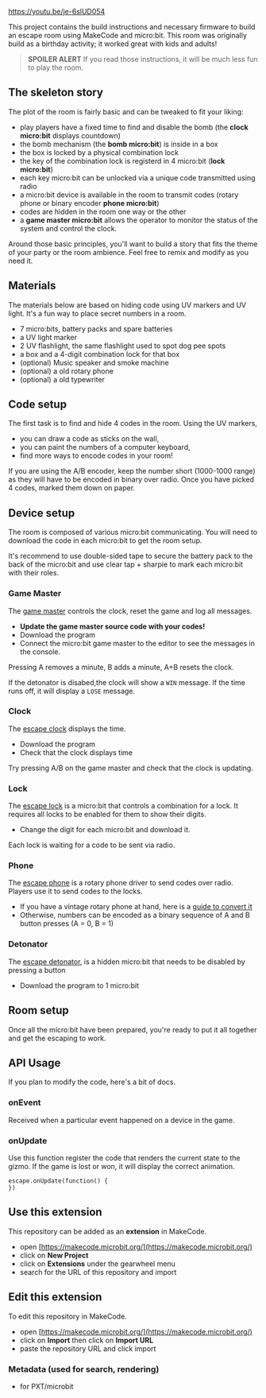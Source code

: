 
https://youtu.be/je-6slUD054

This project contains the build instructions and necessary firmware to build 
an escape room using MakeCode and micro:bit. 
This room was originally build as a birthday activity; it worked great with kids and adults!

> **SPOILER ALERT** If you read those instructions, it will be much less fun to play the room.

## The skeleton story

The plot of the room is fairly basic and can be tweaked to fit your liking:

* play players have a fixed time  to find and disable the bomb (the **clock micro:bit** displays countdown)
* the bomb mechanism (the **bomb micro:bit**) is inside in a box
* the box is locked by a physical combination lock
* the key of the combination lock is registerd in 4 micro:bit (**lock micro:bit**)
* each key micro:bit can be unlocked via a unique code transmitted using radio
* a micro:bit device is available in the room to transmit codes (rotary phone or binary encoder **phone micro:bit**)
* codes are hidden in the room one way or the other
* a **game master micro:bit** allows the operator to monitor the status of the system
and control the clock.

Around those basic principles, you'll want to build a story that fits the theme of your party
or the room ambience. Feel free to remix and modify as you need it.

## Materials

The materials below are based on hiding code using UV markers and UV light.
It's a fun way to place secret numbers in a room.

* 7 micro:bits, battery packs and spare batteries
* a UV light marker
* 2 UV flashlight, the same flashlight used to spot dog pee spots
* a box and a 4-digit combination lock for that box
* (optional) Music speaker and smoke machine
* (optional) a old rotary phone
* (optional) a old typewriter

## Code setup

The first task is to find and hide 4 codes in the room. Using the UV markers,

* you can draw a code as sticks on the wall,
* you can paint the numbers of a computer keyboard,
* find more ways to encode codes in your room!

If you are using the A/B encoder, keep the number short (1000-1000 range) as they will have to be encoded in binary
over radio. Once you have picked 4 codes, marked them down on paper.

## Device setup

The room is composed of various micro:bit communicating. 
You will need to download the code in each micro:bit to get the room setup.

It's recommend to use double-sided tape to secure the battery pack to the back of the
micro:bit and use clear tap + sharpie to mark each micro:bit with their roles.

### Game Master

The [game master](https://github.com/pelikhan/pxt-escape-game-master)
controls the clock, reset the game and log all messages.

* **Update the game master source code with your codes!**
* Download the program
* Connect the micro:bit game master to the editor to 
see the messages in the console.

Pressing A removes a minute, B adds a minute, A+B resets the clock.

If the detonator is disabed,the clock will show a ``WIN`` message.
If the time runs off, it will display a ``LOSE`` message.

### Clock

The [escape clock](https://github.com/pelikhan/pxt-escape-clock)
displays the time.

* Download the program
* Check that the clock displays time

Try pressing A/B on the game master and check that the clock is updating.

### Lock

The [escape lock](https://github.com/pelikhan/pxt-escape-lock)
is a micro:bit that controls a combination for a lock.
It requires all locks to be enabled for them to show their digits.

* Change the digit for each micro:bit and download it.

Each lock is waiting for a code to be sent via radio.

### Phone

The [escape phone](https://github.com/pelikhan/pxt-escape-phone) 
is a rotary phone driver to send codes over radio. Players use
it to send codes to the locks.

* If you have a vintage rotary phone at hand, 
here is a [guide to convert it](https://youtu.be/je-6slUD054)
* Otherwise, numbers can be encoded as a binary sequence of A and B button presses (A = 0, B = 1)

### Detonator

The [escape detonator](https://github.com/pelikhan/pxt-escape-bomb),
is a hidden micro:bit that needs to be disabled by pressing a button

* Download the program to 1 micro:bit

## Room setup

Once all the micro:bit have been prepared, 
you're ready to put it all together and get the escaping to work.

## API Usage

If you plan to modify the code, here's a bit of docs.

### onEvent

Received when a particular event happened on a device in the game.

### onUpdate

Use this function register the code that renders the current 
state to the gizmo. If the game is lost or won, it will display
the correct animation.

```blocks
escape.onUpdate(function() {
})
```

## Use this extension

This repository can be added as an **extension** in MakeCode.

* open [https://makecode.microbit.org/](https://makecode.microbit.org/)
* click on **New Project**
* click on **Extensions** under the gearwheel menu
* search for the URL of this repository and import

## Edit this extension

To edit this repository in MakeCode.

* open [https://makecode.microbit.org/](https://makecode.microbit.org/)
* click on **Import** then click on **Import URL**
* paste the repository URL and click import

### Metadata (used for search, rendering)

* for PXT/microbit
<script src="https://makecode.com/gh-pages-embed.js"></script>
<script>
makeCodeRender("https://makecode.microbit.org/", "{{ site.github.owner_name}}/{{ site.github.repository_name }}");
</script>

